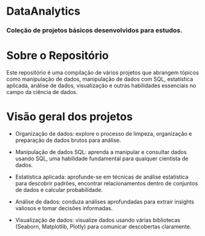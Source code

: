 <h1>DataAnalytics</h1>

### Coleção de projetos básicos desenvolvidos para estudos.

# Sobre o Repositório
Este repositório é uma compilação de vários projetos que abrangem tópicos como manipulação de dados, manipulação de dados com SQL, estatística aplicada, análise de dados, visualização e outras habilidades essenciais no campo da ciência de dados.

# Visão geral dos projetos
 - Organização de dados: explore o processo de limpeza, organização e preparação de dados brutos para análise.

 - Manipulação de dados SQL: aprenda a manipular e consultar dados usando SQL, uma habilidade fundamental para qualquer cientista de dados.

 - Estatística aplicada: aprofunde-se em técnicas de análise estatística para descobrir padrões, encontrar relacionamentos dentro de conjuntos de dados e calcular probabilidade.

 - Análise de dados: conduza análises aprofundadas para extrair insights valiosos e tomar decisões informadas.

 - Visualização de dados: visualize dados usando várias bibliotecas (Seaborn, Matplotlib, Plotly) para comunicar descobertas claramente.
